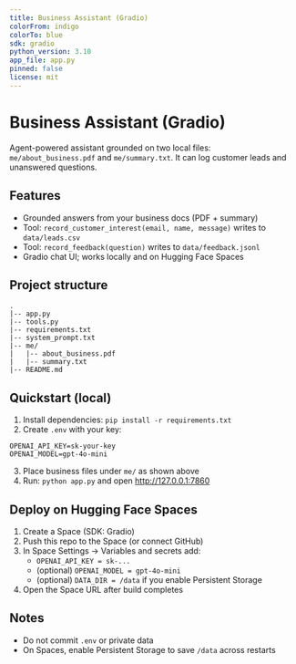 ```yaml
---
title: Business Assistant (Gradio)
colorFrom: indigo
colorTo: blue
sdk: gradio
python_version: 3.10
app_file: app.py
pinned: false
license: mit
---
```


# Business Assistant (Gradio)

Agent-powered assistant grounded on two local files: `me/about_business.pdf` and `me/summary.txt`. It can log customer leads and unanswered questions.

## Features

- Grounded answers from your business docs (PDF + summary)
- Tool: `record_customer_interest(email, name, message)` writes to `data/leads.csv`
- Tool: `record_feedback(question)` writes to `data/feedback.jsonl`
- Gradio chat UI; works locally and on Hugging Face Spaces

## Project structure

```
.
|-- app.py
|-- tools.py
|-- requirements.txt
|-- system_prompt.txt
|-- me/
|   |-- about_business.pdf
|   |-- summary.txt
|-- README.md
```

## Quickstart (local)

1) Install dependencies: `pip install -r requirements.txt`
2) Create `.env` with your key:
```
OPENAI_API_KEY=sk-your-key
OPENAI_MODEL=gpt-4o-mini
```
3) Place business files under `me/` as shown above
4) Run: `python app.py` and open http://127.0.0.1:7860

## Deploy on Hugging Face Spaces

1) Create a Space (SDK: Gradio)
2) Push this repo to the Space (or connect GitHub)
3) In Space Settings → Variables and secrets add:
   - `OPENAI_API_KEY = sk-...`
   - (optional) `OPENAI_MODEL = gpt-4o-mini`
   - (optional) `DATA_DIR = /data` if you enable Persistent Storage
4) Open the Space URL after build completes

## Notes

- Do not commit `.env` or private data
- On Spaces, enable Persistent Storage to save `/data` across restarts

